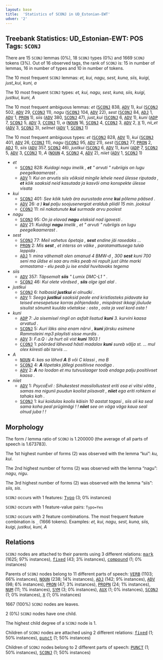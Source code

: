 ```yaml
---
layout: base
title:  'Statistics of SCONJ in UD_Estonian-EWT'
udver: '2'
---
```


## Treebank Statistics: UD_Estonian-EWT: POS Tags: `SCONJ`

There are 15 `SCONJ` lemmas (0%), 18 `SCONJ` types (0%) and 1669 `SCONJ` tokens (3%).
Out of 16 observed tags, the rank of `SCONJ` is: 15 in number of lemmas, 16 in number of types and 10 in number of tokens.

The 10 most frequent `SCONJ` lemmas: <em>et, kui, nagu, sest, kuna, siis, kuigi, just_kui, kuni, a</em>

The 10 most frequent `SCONJ` types:  <em>et, kui, nagu, sest, kuna, siis, kuigi, justkui, kuni, A</em>

The 10 most frequent ambiguous lemmas: <em>et</em> (<tt><a href="et_ewt-pos-SCONJ.html">SCONJ</a></tt> 838, <tt><a href="et_ewt-pos-ADV.html">ADV</a></tt> 1), <em>kui</em> (<tt><a href="et_ewt-pos-SCONJ.html">SCONJ</a></tt> 502, <tt><a href="et_ewt-pos-ADV.html">ADV</a></tt> 29, <tt><a href="et_ewt-pos-CCONJ.html">CCONJ</a></tt> 11), <em>nagu</em> (<tt><a href="et_ewt-pos-SCONJ.html">SCONJ</a></tt> 104, <tt><a href="et_ewt-pos-ADV.html">ADV</a></tt> 22), <em>sest</em> (<tt><a href="et_ewt-pos-SCONJ.html">SCONJ</a></tt> 84, <tt><a href="et_ewt-pos-ADJ.html">ADJ</a></tt> 1, <tt><a href="et_ewt-pos-ADV.html">ADV</a></tt> 1, <tt><a href="et_ewt-pos-PRON.html">PRON</a></tt> 1), <em>siis</em> (<tt><a href="et_ewt-pos-ADV.html">ADV</a></tt> 380, <tt><a href="et_ewt-pos-SCONJ.html">SCONJ</a></tt> 47), <em>just_kui</em> (<tt><a href="et_ewt-pos-SCONJ.html">SCONJ</a></tt> 6, <tt><a href="et_ewt-pos-ADV.html">ADV</a></tt> 1), <em>kuni</em> (<tt><a href="et_ewt-pos-ADP.html">ADP</a></tt> 7, <tt><a href="et_ewt-pos-SCONJ.html">SCONJ</a></tt> 5, <tt><a href="et_ewt-pos-ADV.html">ADV</a></tt> 3, <tt><a href="et_ewt-pos-CCONJ.html">CCONJ</a></tt> 1), <em>a</em> (<tt><a href="et_ewt-pos-NOUN.html">NOUN</a></tt> 16, <tt><a href="et_ewt-pos-SCONJ.html">SCONJ</a></tt> 4, <tt><a href="et_ewt-pos-CCONJ.html">CCONJ</a></tt> 3, <tt><a href="et_ewt-pos-ADV.html">ADV</a></tt> 2, <tt><a href="et_ewt-pos-X.html">X</a></tt> 1), <em>nii_et</em> (<tt><a href="et_ewt-pos-ADV.html">ADV</a></tt> 3, <tt><a href="et_ewt-pos-SCONJ.html">SCONJ</a></tt> 3), <em>selmet</em> (<tt><a href="et_ewt-pos-ADV.html">ADV</a></tt> 1, <tt><a href="et_ewt-pos-SCONJ.html">SCONJ</a></tt> 1)

The 10 most frequent ambiguous types:  <em>et</em> (<tt><a href="et_ewt-pos-SCONJ.html">SCONJ</a></tt> 828, <tt><a href="et_ewt-pos-ADV.html">ADV</a></tt> 1), <em>kui</em> (<tt><a href="et_ewt-pos-SCONJ.html">SCONJ</a></tt> 401, <tt><a href="et_ewt-pos-ADV.html">ADV</a></tt> 26, <tt><a href="et_ewt-pos-CCONJ.html">CCONJ</a></tt> 11), <em>nagu</em> (<tt><a href="et_ewt-pos-SCONJ.html">SCONJ</a></tt> 95, <tt><a href="et_ewt-pos-ADV.html">ADV</a></tt> 21), <em>sest</em> (<tt><a href="et_ewt-pos-SCONJ.html">SCONJ</a></tt> 77, <tt><a href="et_ewt-pos-PRON.html">PRON</a></tt> 2, <tt><a href="et_ewt-pos-ADJ.html">ADJ</a></tt> 1), <em>siis</em> (<tt><a href="et_ewt-pos-ADV.html">ADV</a></tt> 357, <tt><a href="et_ewt-pos-SCONJ.html">SCONJ</a></tt> 46), <em>justkui</em> (<tt><a href="et_ewt-pos-SCONJ.html">SCONJ</a></tt> 6, <tt><a href="et_ewt-pos-ADV.html">ADV</a></tt> 1), <em>kuni</em> (<tt><a href="et_ewt-pos-ADP.html">ADP</a></tt> 7, <tt><a href="et_ewt-pos-SCONJ.html">SCONJ</a></tt> 5, <tt><a href="et_ewt-pos-ADV.html">ADV</a></tt> 3, <tt><a href="et_ewt-pos-CCONJ.html">CCONJ</a></tt> 1), <em>A</em> (<tt><a href="et_ewt-pos-NOUN.html">NOUN</a></tt> 4, <tt><a href="et_ewt-pos-SCONJ.html">SCONJ</a></tt> 4, <tt><a href="et_ewt-pos-ADV.html">ADV</a></tt> 2), <em>niiet</em> (<tt><a href="et_ewt-pos-ADV.html">ADV</a></tt> 1, <tt><a href="et_ewt-pos-SCONJ.html">SCONJ</a></tt> 1)


* <em>et</em>
  * <tt><a href="et_ewt-pos-SCONJ.html">SCONJ</a></tt> 828: <em>Kuidagi nagu imelik , <b>et</b> " arvuti " rubriigis on lugu peegelkaamerast .</em>
  * <tt><a href="et_ewt-pos-ADV.html">ADV</a></tt> 1: <em>Kui on arvutis siis võiksid mingile lehele need ülesse riputada , <b>et</b> kõik saaksid neid kasutada ja kasvõi oma konspekte ülesse visata</em>
* <em>kui</em>
  * <tt><a href="et_ewt-pos-SCONJ.html">SCONJ</a></tt> 401: <em>See kôik tuleb ära aurustada enne <b>kui</b> pôlema pääsed .</em>
  * <tt><a href="et_ewt-pos-ADV.html">ADV</a></tt> 26: <em>a ) <b>kui</b> palju soojusenergiat eraldub pliidil 15 min. jooksul</em>
  * <tt><a href="et_ewt-pos-CCONJ.html">CCONJ</a></tt> 11: <em>nii nakatunute <b>kui</b> surmade arvu poolest</em>
* <em>nagu</em>
  * <tt><a href="et_ewt-pos-SCONJ.html">SCONJ</a></tt> 95: <em>On ja elavad <b>nagu</b> elaksid nad igavesti .</em>
  * <tt><a href="et_ewt-pos-ADV.html">ADV</a></tt> 21: <em>Kuidagi <b>nagu</b> imelik , et " arvuti " rubriigis on lugu peegelkaamerast .</em>
* <em>sest</em>
  * <tt><a href="et_ewt-pos-SCONJ.html">SCONJ</a></tt> 77: <em>Meil vahetus õpetaja , <b>sest</b> endine jäi rasedaks ...</em>
  * <tt><a href="et_ewt-pos-PRON.html">PRON</a></tt> 2: <em>Mis <b>sest</b> , et interss on väike , paratamattusega tuleb leppida .</em>
  * <tt><a href="et_ewt-pos-ADJ.html">ADJ</a></tt> 1: <em>mina vähemalt olen omanud 4 BMW-d , 300 <b>sest</b> kuni 700 seni ma üldse ei saa aru miks peab nii ropult just ühte marki armastama - elu peab ju ise endal huvitavaks tegema</em>
* <em>siis</em>
  * <tt><a href="et_ewt-pos-ADV.html">ADV</a></tt> 357: <em>Täpsemalt <b>siis</b> " Lumix DMC-L1 " .</em>
  * <tt><a href="et_ewt-pos-SCONJ.html">SCONJ</a></tt> 46: <em>Kui olete võrdsed , <b>siis</b> olge igal alal .</em>
* <em>justkui</em>
  * <tt><a href="et_ewt-pos-SCONJ.html">SCONJ</a></tt> 6: <em>halbasid <b>justkui</b> ei olnudki .</em>
  * <tt><a href="et_ewt-pos-ADV.html">ADV</a></tt> 1: <em>Seega <b>justkui</b> saaksid peale end kristlasteks pidavate ka teised enesepetuse korras põhjendada , mispärast ikkagi jõulude sisulist sõnumit kuulda võetakse : osta , osta ja veel kord osta !</em>
* <em>kuni</em>
  * <tt><a href="et_ewt-pos-ADP.html">ADP</a></tt> 7: <em>Ja sisemisel ringil on asfalt lisatud <b>kuni</b> 3. kurvini kaasa arvatud .</em>
  * <tt><a href="et_ewt-pos-SCONJ.html">SCONJ</a></tt> 5: <em>Auri läks aina enam närvi , <b>kuni</b> järsku esimene Rammsteini mp3 playlisti sisse murdis .</em>
  * <tt><a href="et_ewt-pos-ADV.html">ADV</a></tt> 3: <em>F.a.Q : Ja hurt oli vist <b>kuni</b> 1903 !</em>
  * <tt><a href="et_ewt-pos-CCONJ.html">CCONJ</a></tt> 1: <em>pöörded lähevad hästi madalax <b>kuni</b> sureb välja st. ... mul olex kiiresti abi tarvis ...</em>
* <em>A</em>
  * <tt><a href="et_ewt-pos-NOUN.html">NOUN</a></tt> 4: <em>kas sa lähed <b>A</b> B või C klassi , ma B</em>
  * <tt><a href="et_ewt-pos-SCONJ.html">SCONJ</a></tt> 4: <em><b>A</b> lõpetaks jällegi positiivse noodiga .</em>
  * <tt><a href="et_ewt-pos-ADV.html">ADV</a></tt> 2: <em><b>A</b> no loodan et mu tutvuslaager toob endaga palju positiivset kaasa .</em>
* <em>niiet</em>
  * <tt><a href="et_ewt-pos-ADV.html">ADV</a></tt> 1: <em>PsycoEvil : Sihukestest massilollustest eriti osa ei viitsi võtta , samas ma nigunii puudun koolist piisavalt , <b>niiet</b> ega eriti rohkem ei tahaks kah .</em>
  * <tt><a href="et_ewt-pos-SCONJ.html">SCONJ</a></tt> 1: <em>kui koidulas koolis käisin 10 aastat tagasi , siis oli ka seal sama koha peal prügimägi ! ! <b>niiet</b> see on väga väga kaua seal olnud juba ! !</em>

## Morphology

The form / lemma ratio of `SCONJ` is 1.200000 (the average of all parts of speech is 1.673783).

The 1st highest number of forms (2) was observed with the lemma “kui”: <em>ku, kui</em>.

The 2nd highest number of forms (2) was observed with the lemma “nagu”: <em>nagu, nigu</em>.

The 3rd highest number of forms (2) was observed with the lemma “siis”: <em>siis, sis</em>.

`SCONJ` occurs with 1 features: <tt><a href="et_ewt-feat-Typo.html">Typo</a></tt> (3; 0% instances)

`SCONJ` occurs with 1 feature-value pairs: `Typo=Yes`

`SCONJ` occurs with 2 feature combinations.
The most frequent feature combination is `_` (1666 tokens).
Examples: <em>et, kui, nagu, sest, kuna, siis, kuigi, justkui, kuni, A</em>


## Relations

`SCONJ` nodes are attached to their parents using 3 different relations: <tt><a href="et_ewt-dep-mark.html">mark</a></tt> (1625; 97% instances), <tt><a href="et_ewt-dep-fixed.html">fixed</a></tt> (43; 3% instances), <tt><a href="et_ewt-dep-compound.html">compound</a></tt> (1; 0% instances)

Parents of `SCONJ` nodes belong to 11 different parts of speech: <tt><a href="et_ewt-pos-VERB.html">VERB</a></tt> (1103; 66% instances), <tt><a href="et_ewt-pos-NOUN.html">NOUN</a></tt> (238; 14% instances), <tt><a href="et_ewt-pos-ADJ.html">ADJ</a></tt> (142; 9% instances), <tt><a href="et_ewt-pos-ADV.html">ADV</a></tt> (98; 6% instances), <tt><a href="et_ewt-pos-PRON.html">PRON</a></tt> (47; 3% instances), <tt><a href="et_ewt-pos-PROPN.html">PROPN</a></tt> (24; 1% instances), <tt><a href="et_ewt-pos-NUM.html">NUM</a></tt> (11; 1% instances), <tt><a href="et_ewt-pos-SYM.html">SYM</a></tt> (3; 0% instances), <tt><a href="et_ewt-pos-AUX.html">AUX</a></tt> (1; 0% instances), <tt><a href="et_ewt-pos-SCONJ.html">SCONJ</a></tt> (1; 0% instances), <tt><a href="et_ewt-pos-X.html">X</a></tt> (1; 0% instances)

1667 (100%) `SCONJ` nodes are leaves.

2 (0%) `SCONJ` nodes have one child.

The highest child degree of a `SCONJ` node is 1.

Children of `SCONJ` nodes are attached using 2 different relations: <tt><a href="et_ewt-dep-fixed.html">fixed</a></tt> (1; 50% instances), <tt><a href="et_ewt-dep-punct.html">punct</a></tt> (1; 50% instances)

Children of `SCONJ` nodes belong to 2 different parts of speech: <tt><a href="et_ewt-pos-PUNCT.html">PUNCT</a></tt> (1; 50% instances), <tt><a href="et_ewt-pos-SCONJ.html">SCONJ</a></tt> (1; 50% instances)

